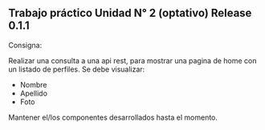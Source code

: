 ## Trabajo práctico Unidad N° 2 (optativo) Release 0.1.1

Consigna:

Realizar una consulta a una api rest, para mostrar una pagina de home con un listado de perfiles.
Se debe visualizar:

- Nombre
- Apellido
- Foto

Mantener el/los componentes desarrollados hasta el momento.
